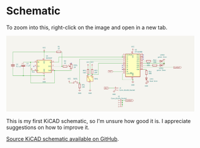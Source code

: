 # Schematic

To zoom into this, right-click on the image and open in a new tab.

![Schematic](pictures/schematic.png)

This is my first KiCAD schematic, so I'm unsure how good it is. I appreciate suggestions
on how to improve it. 

[Source KiCAD schematic available on GitHub](https://github.com/siliconchronicles/clock-module/blob/main/schematic/clock/clock.kicad_sch).